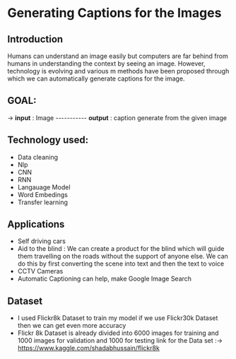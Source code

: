 # Generating Captions for the Images
## Introduction
Humans can understand an image easily but computers are far behind from humans in understanding the context by seeing an image. However, technology is evolving and various     m  methods have been proposed through which we can automatically generate captions for the image. 
## GOAL: 
 -> **input** : Image ----------- **output** : caption generate from the given image 
## Technology used:
- Data cleaning
- Nlp
- CNN
- RNN 
- Langauage Model
- Word Embedings 
- Transfer learning 
## Applications 
- Self driving cars
- Aid to the blind : We can create a product for the blind which will guide them travelling on the roads without the support of anyone else. We can do this by first converting the   scene into text and then the text to voice
- CCTV Cameras 
- Automatic Captioning can help, make Google Image Search
## Dataset 
- I used Flickr8k Dataset to train my model if we use Flickr30k Dataset then we can get even more accuracy 
- Flickr 8k Dataset is already divided into 6000 images for training and 1000 images for validation and 1000 for testing 
link for the Data set :-> https://www.kaggle.com/shadabhussain/flickr8k
